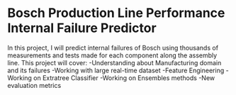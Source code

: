 # Bosch Production Line Performance Internal Failure Predictor
In this project, I will predict internal failures of Bosch using thousands of measurements and tests made for each component along the assembly line.
This project will cover: 
  -Understanding about Manufacturing domain and its failures
  -Working with large real-time dataset
  -Feature Engineering
  -Working on Extratree Classifier
  -Working on Ensembles methods
  -New evaluation metrics
